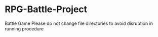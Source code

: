 # RPG-Battle-Project
Battle Game
Please do not change file directories to avoid disruption in running procedure
